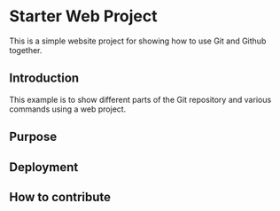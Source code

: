 # Starter Web Project

This is a simple website project for
showing how to use Git and Github together.

## Introduction

This example is to show different parts of the
Git repository and various commands using a web
project.
 
## Purpose

## Deployment

## How to contribute